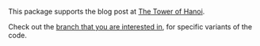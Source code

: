 
This package supports the blog post at [The Tower of Hanoi](https://optimix.dev/2020/08/12/the-tower-of-hanoi/).

Check out the [branch that you are interested in](https://github.com/rri/hanoi/branches), for specific variants of the code.
